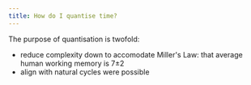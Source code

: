 ```yaml
---
title: How do I quantise time?
---
```


The purpose of quantisation is twofold:
- reduce complexity down to accomodate Miller's Law: that average human working memory is 7±2
- align with natural cycles were possible
